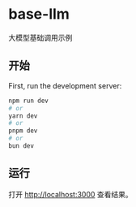 # base-llm

大模型基础调用示例

## 开始

First, run the development server:

```bash
npm run dev
# or
yarn dev
# or
pnpm dev
# or
bun dev
```

## 运行

打开 [http://localhost:3000](http://localhost:3000) 查看结果。
